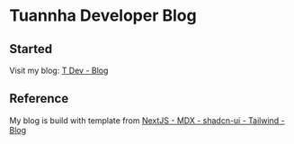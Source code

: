 # Tuannha Developer Blog

## Started

Visit my blog: [T Dev - Blog](https://blog.tunbit.info)

## Reference

My blog is build with template from [NextJS - MDX - shadcn-ui - Tailwind - Blog](https://github.com/ChangoMan/nextjs-mdx-blog)
